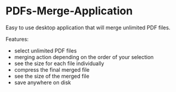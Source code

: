 # PDFs-Merge-Application

Easy to use desktop application that will merge unlimited PDF files.

Features:
- select unlimited PDF files
- merging action depending on the order of your selection
- see the size for each file individually
- compress the final merged file
- see the size of the merged file
- save anywhere on disk
